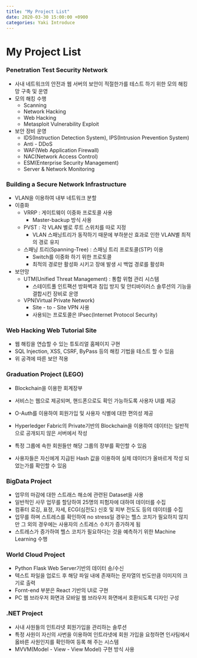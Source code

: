 ```yaml
---
title: "My Project List"
date: 2020-03-30 15:00:00 +0900
categories: Yaki Introduce
---
```


# My Project List

### Penetration Test Security Network

- 사내 네트워크의 안전과 웹 서버의 보안이 적절한가를 테스트 하기 위한 모의 해킹 망 구축 및 운영
- 모의 해킹 수행
  - Scanning
  - Network Hacking
  - Web Hacking
  - Metasploit Vulnerability Exploit
- 보안 장비 운영
  - IDS(Instruction Detection System), IPS(Intrusion Prevention System)
  - Anti - DDoS
  - WAF(Web Application Firewall)
  - NAC(Network Access Control)
  - ESM(Enterprise Security Management)
  - Server & Network Monitoring



### Building a Secure Network Infrastructure

- VLAN을 이용하여 내부 네트워크 분할
- 이중화
  - VRRP : 게이트웨이 이중화 프로토콜 사용
    - Master-backup 방식 사용
  - PVST : 각 VLAN 별로 루트 스위치를 따로 지정
    - VLAN 스패닝트리가 동작하기 때문에 부하분산 효과로 인한 VLAN별 최적의 경로 유지
  - 스패닝 트리(Spanning-Tree) : 스패닝 트리 프로토콜(STP) 이용
    - Switch를 이중화 하기 위한 프로토콜
    - 최적의 경로만 활성화 시키고 장애 발생 시 백업 경로를 활성화
- 보안망
  - UTM(Unified Threat Management) : 통합 위협 관리 시스템
    - 스테이트풀 인트팩션 방화벽과 침입 방지 및 안티바이러스 솔루션의 기능을 결합시킨 장비로 운영
  - VPN(Virtual Private Network)
    - Site - to - Site VPN 사용
    - 사용되는 프로토콜은 IPsec(Internet Protocol Security)



### Web Hacking Web Tutorial Site

- 웹 해킹을 연습할 수 있는 튜토리얼 홈페이지 구현
- SQL Injection, XSS, CSRF, ByPass 등의 해킹 기법을 테스트 할 수 있음
- 위 공격에 따른 보안 적용



### Graduation Project (LEGO)

- Blockchain을 이용한 회계장부

- 서비스는 웹으로 제공되며, 핸드폰으로도 확인 가능하도록 사용자 UI를 제공

- O-Auth를 이용하여 회원가입 및 사용자 식별에 대한 편의성 제공

- Hyperledger Fabric의 Private기반의 Blockchain을 이용하여 데이터는 일반적으로 공개되지 않은 서버에서 작성

- 특정 그룹에 속한 회원들만 해당 그룹의 장부를 확인할 수 있음

- 사용자들은 자신에게 지급된 Hash 값을 이용하여 실제 데이터가 올바르게 작성 되었는가를 확인할 수 있음

  

### BigData Project

- 업무의 마감에 대한 스트래스 해소에 관련된 Dataset을 사용
- 일반적인 사무 업무를 할당하여 25명의 피험자에 대하여 데이터를 수집
- 컴퓨터 로깅, 표정, 자세, ECG(심전도) 신호 및 피부 전도도 등의 데이터를 수집
- 업무를 하며 스트레스를 확인하여 no stress일 경우는 헬스 코치가 필요하지 않지만 그 외의 경우에는 사용자의 스트레스 수치가 증가하게 됨
- 스트레스가 증가하여 헬스 코치가 필요하다는 것을 예측하기 위한 Machine Learning 수행



### World Cloud Project

- Python Flask Web Server기반의 데이터 송/수신
- 텍스트 파일을 업로드 후 해당 파일 내에 존재하는 문자열의 빈도만큼 이미지의 크기로 출력
- Fornt-end 부분은 React 기반의 UI로 구현
- PC 웹 브라우저 화면과 모바일 웹 브라우저 화면에서 호환되도록 디자인 구성



### .NET Project

- 사내 사원들의 인트라넷 회원가입을 관리하는 솔루션
- 특정 사원이 자신의 사번을 이용하여 인트라넷에 회원 가입을 요청하면 인사팀에서 옳바른 사원인지를 확인하여 등록 해 주는 시스템
- MVVM(Model - View - View Model) 구현 방식 사용

